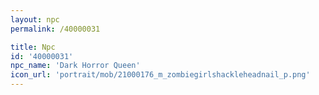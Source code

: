 ```yaml
---
layout: npc
permalink: /40000031

title: Npc
id: '40000031'
npc_name: 'Dark Horror Queen'
icon_url: 'portrait/mob/21000176_m_zombiegirlshackleheadnail_p.png'
---
```

